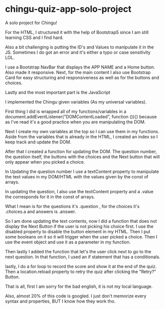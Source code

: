# chingu-quiz-app-solo-project

A solo project for Chingu!

For the HTML, I structured it with the help of Bootstrap5 since I am still learning CSS and I find hard.

Also a bit challenging is putting the ID's and Values to manipulate it in the JS. Sometimes I do got an error and it's either a typo or case sensitivity LOL.

I use a Bootstrap NavBar that displays the APP NAME and a Home button. Also made it responsive.
Next, for the main content I also use Bootstrap Card for easy structuring and responsiveness
as well as for the buttons and choices.

Lastly and the most important part is the JavaScript

I implemented the Chingu given variables (As my universal variables).

First thing I did is wrapped all of my functions/variables in a document.addEventListener("DOMContentLoaded", function ()){} because as I've read it's a good practice when you are manipulating the DOM.

Next I create my own variables at the top so I can use them in my functions.
Aside from the variables that is already in the HTML, I created an index so I keep track and update the DOM.

After that I created a function for updating the DOM. The question number, the question itself, the buttons with the choices and the Next button that will only appear when you picked a choice.

In Updating the question number I use a textContent property to manipulate the text values in my DOM/HTML with the values given by the const of arrays.

In updating the question, I also use the textContent property and a .value the corresponds for it in the const of arrays.

What I mean is for the questions it's .question , for the choices it's .choices.a and answers is .answer.

So I am done updating the text contents, now I did a function that does not display the Next Button if the user is not picking his choice first. I use the disabled property to disable the button element in my HTML. Then I put some booleans on it so it will trigger when the user picked a choice. Then I use the event object and use it as a parameter in my function.

Then lastly I added the function that let's the user click next to go to the next question.
In that function, I used an if statement that has a conditionals.

lastly, I do a for loop to record the score and show it at the end of the quiz. Then a location.reload property to retry the quiz after clicking the "Retry?" Button.

That is all, first I am sorry for the bad english, it is not my local language.

Also, almost 20% of this code is googled. I just don't memorize every syntax and properties, BUT I know how they work tho.
